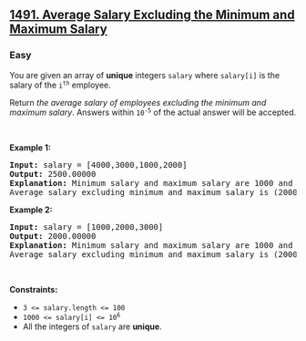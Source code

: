 <h2><a href="https://leetcode.com/problems/average-salary-excluding-the-minimum-and-maximum-salary/">1491. Average Salary Excluding the Minimum and Maximum Salary</a></h2>
<h3>Easy</h3>

<div class="_1l1MA" data-track-load="qd_description_content"><p>You are given an array of <strong>unique</strong> integers <code>salary</code> where <code>salary[i]</code> is the salary of the <code>i<sup>th</sup></code> employee.</p>

<p>Return <em>the average salary of employees excluding the minimum and maximum salary</em>. Answers within <code>10<sup>-5</sup></code> of the actual answer will be accepted.</p>

<p>&nbsp;</p>
<p><strong class="example">Example 1:</strong></p>

<pre><strong>Input:</strong> salary = [4000,3000,1000,2000]
<strong>Output:</strong> 2500.00000
<strong>Explanation:</strong> Minimum salary and maximum salary are 1000 and 4000 respectively.
Average salary excluding minimum and maximum salary is (2000+3000) / 2 = 2500
</pre>

<p><strong class="example">Example 2:</strong></p>

<pre><strong>Input:</strong> salary = [1000,2000,3000]
<strong>Output:</strong> 2000.00000
<strong>Explanation:</strong> Minimum salary and maximum salary are 1000 and 3000 respectively.
Average salary excluding minimum and maximum salary is (2000) / 1 = 2000
</pre>

<p>&nbsp;</p>
<p><strong>Constraints:</strong></p>

<ul>
	<li><code>3 &lt;= salary.length &lt;= 100</code></li>
	<li><code>1000 &lt;= salary[i] &lt;= 10<sup>6</sup></code></li>
	<li>All the integers of <code>salary</code> are <strong>unique</strong>.</li>
</ul>
</div>
